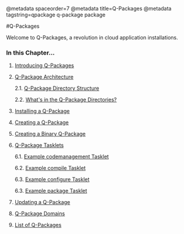 @metadata spaceorder=7
@metadata title=Q-Packages
@metadata tagstring=qpackage q-package package


[qpintro]: /#/Q-Packages/QPIntro
[qparchitecture]: /#/Q-Packages/QPackageArchitecture
[qpinstall]: /#/Q-Packages/QPInstall
[qpcreate]: /#/Q-Packages/QPCreate
[qpcreatebinary]: /#/Q-Packages/QPCreatebinary
[qptasklets]: /#/Q-Packages/QPTasklets
[codemgmt]: /#/Q-Packages/CodeManagement
[compile]: /#/Q-Packages/Compile
[configure]: /#/Q-Packages/Configure
[package]: /#/Q-Packages/Package
[qpupdate]: /#/Q-Packages/QPUpdate
[qpdomains]: /#/Q-Packages/QPDomains
[qplist]: /#/Q-Packages/QPList


#Q-Packages

Welcome to Q-Packages, a revolution in cloud application installations.


### In this Chapter...
1. [Introducing Q-Packages][qpintro]
2. [Q-Package Architecture][qparchitecture]

    2.1. [Q-Package Directory Structure][qparchitecture]
    
    2.2. [What's in the Q-Package Directories?][qparchitecture]
    
3. [Installing a Q-Package][qpinstall]
4. [Creating a Q-Package][qpcreate]
5. [Creating a Binary Q-Package][qpcreatebinary]
6. [Q-Package Tasklets][qptasklets]

    6.1. [Example codemanagement Tasklet][codemgmt]
    
    6.2. [Example compile Tasklet][compile]
    
    6.3. [Example configure Tasklet][configure]
    
    6.3. [Example package Tasklet][package]
    
7. [Updating a Q-Package][qpupdate]
8. [Q-Package Domains][qpdomains]
9. [List of Q-Packages][qplist]

